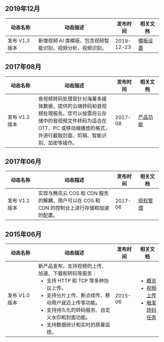 ## 2019年12月

<table> 
<thead>
<tr>
<th width="20%">动态名称</th>
<th width="50%">动态描述</th>
 <th width="15%">发布时间</th>  
<th width="15%">相关文档</th>
</tr>
</thead>
<tbody><tr>
<td>发布 V1.3 版本</td>
<td>新增视频 AI 类模板、包含视频智能识别、视频分析、视频识别。</td>
 <td>2019-12-23</td>  
<td><a href="https://cloud.tencent.com/document/product/862/36407">模板设置</a>
</td>
</tr>
</tbody></table>


## 2017年08月


<table>
<thead>
<tr>
<th width="20%">动态名称</th>
<th width="50%">动态描述</th>
 <th width="15%">发布时间</th>  
<th width="15%">相关文档</th>
</tr>
</thead>
<tbody><tr>
<td>发布 V1.2 版本</td>
<td>音视频转码处理是针对海量多媒体数据，提供的云端转码和音视频处理服务。您可以按需将云存储中的音视频文件转码为适合在 OTT、PC 或移动端播放的格式，并进行截取封面、剪辑、智能识别、加密等操作。</td>
 <td>2017-08</td>  
<td><a href="https://cloud.tencent.com/document/product/862/36402">产品功能</a></td>
</tr>
</tbody></table>


## 2017年06月

<table>
<thead>
<tr>
<th width="20%">动态名称</th>
<th width="50%">动态描述</th>
 <th width="15%">发布时间</th>  
<th width="15%">相关文档</th>
</tr>
</thead>
<tbody><tr>
<td>发布 V1.1 版本</td>
<td>实现与腾讯云 COS 和 CDN 服务的解耦，用户可以在 COS 和 CDN 的控制台上进行存储和加速的配置。
</td>
 <td>2017-06</td>  
<td><a href="https://cloud.tencent.com/document/product/862/36408">授权管理</a></td>
</tbody></table>

## 2015年06月

<table>
<thead>
<tr>
<th width="20%">动态名称</th>
<th width="50%">动态描述</th>
 <th width="15%">发布时间</th>  
<th width="15%">相关文档</th>
</tr>
</thead>
<tbody><tr>
<td>发布 V1.0 版本</td>
<td>新产品发布，支持视频的上传、加速、下载和转码等服务：<ul style="margin:0;"><li >支持 HTTP 和 TCP 等多种协议上传。<li >支持分片上传、断点续传、移动用户就近上传等功能。<li >支持持久化的转码服务、自定义水印和封面功能。<li >支持数据统计和实时的质量监控。</td>
 <td>2015-06</td>  
<td><ul style="margin:0;">
<li ><a href="https://cloud.tencent.com/document/product/862/36405">概览</a>
<li ><a href="https://cloud.tencent.com/document/product/862/37048">视频上传</a>
<li ><a href="https://cloud.tencent.com/document/product/862/37038">触发转码任务</a>
</td>
</tr>
</tbody></table>


